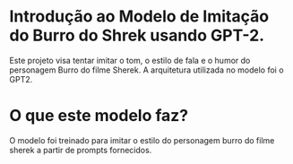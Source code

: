 # Introdução ao Modelo de Imitação do Burro do Shrek usando GPT-2.
  Este projeto visa tentar imitar o tom, o estilo de fala e o humor do personagem Burro do filme Sherek.
  A arquitetura utilizada no modelo foi o GPT2. 

# O que este modelo faz?
  O modelo foi treinado para imitar o estilo do personagem burro do filme sherek a partir de prompts fornecidos. 



